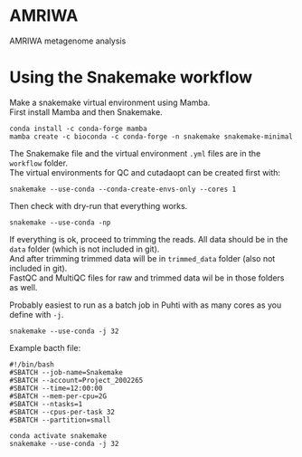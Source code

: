 # AMRIWA
AMRIWA metagenome analysis

# Using the Snakemake workflow

Make a snakemake virtual environment using Mamba.  
First install Mamba and then Snakemake.
```
conda install -c conda-forge mamba
mamba create -c bioconda -c conda-forge -n snakemake snakemake-minimal
```

The Snakemake file and the virtual environment `.yml` files are in the `workflow` folder.  
The virtual environments for QC and cutadaopt can be created first with:
```
snakemake --use-conda --conda-create-envs-only --cores 1
```

Then check with dry-run that everything works.
```
snakemake --use-conda -np
```

If everything is ok, proceed to trimming the reads. All data should be in the `data` folder (which is not included in git).  
And after trimming trimmed data will be in `trimmed_data` folder (also not included in git).   
FastQC and MultiQC files for raw and trimmed data wil be in those folders as well.

Probably easiest to run as a batch job in Puhti with as many cores as you define with `-j`.

```
snakemake --use-conda -j 32
```

Example bacth file:
```
#!/bin/bash
#SBATCH --job-name=Snakemake
#SBATCH --account=Project_2002265
#SBATCH --time=12:00:00
#SBATCH --mem-per-cpu=2G
#SBATCH --ntasks=1
#SBATCH --cpus-per-task 32
#SBATCH --partition=small

conda activate snakemake
snakemake --use-conda -j 32
```

